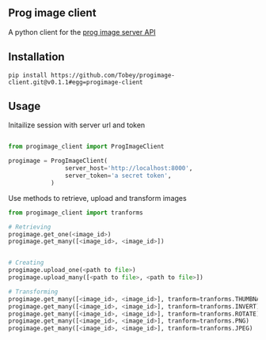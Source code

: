 Prog image client 
------------------


A python client for the [prog image server API]('https://github.com/tobey/progimage-server')

Installation 
------------

```
pip install https://github.com/Tobey/progimage-client.git@v0.1.1#egg=progimage-client
```

Usage
-----

Initailize session with server url and token

```python

from progimage_client import ProgImageClient

progimage = ProgImageClient(
                server_host='http://localhost:8000',
                server_token='a secret token',
            )

```

Use methods to retrieve, upload and transform images

```python
from progimage_client import tranforms

# Retrieving 
progimage.get_one(<image_id>)
progimage.get_many([<image_id>, <image_id>])


# Creating
progimage.upload_one(<path to file>)
progimage.upload_many([<path to file>, <path to file>])

# Transforming
progimage.get_many([<image_id>, <image_id>], tranform=tranforms.THUMBNAIL)
progimage.get_many([<image_id>, <image_id>], tranform=tranforms.INVERT)
progimage.get_many([<image_id>, <image_id>], tranform=tranforms.ROTATE)
progimage.get_many([<image_id>, <image_id>], tranform=tranforms.PNG)
progimage.get_many([<image_id>, <image_id>], tranform=tranforms.JPEG)
```
